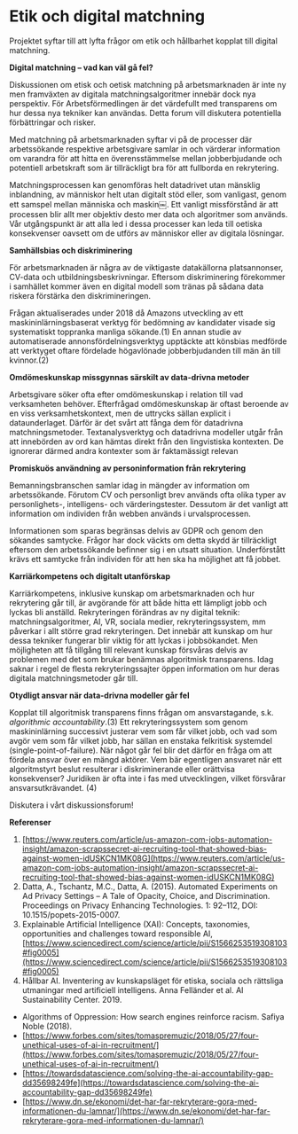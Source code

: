 # **Etik och digital matchning**

Projektet syftar till att lyfta frågor om etik och hållbarhet kopplat till digital matchning.

**Digital matchning – vad kan väl gå fel?**

Diskussionen om etisk och oetisk matchning på arbetsmarknaden är inte ny men framväxten av digitala matchningsalgoritmer innebär dock nya perspektiv. För Arbetsförmedlingen är det värdefullt med transparens om hur dessa nya tekniker kan användas. Detta forum vill diskutera potentiella förbättringar och risker.

Med matchning på arbetsmarknaden syftar vi på de processer där arbetssökande respektive arbetsgivare samlar in och värderar information om varandra för att hitta en överensstämmelse mellan jobberbjudande och potentiell arbetskraft som är tillräckligt bra för att fullborda en rekrytering.

Matchningsprocessen kan genomföras helt datadrivet utan mänsklig inblandning, av människor helt utan digitalt stöd eller, som vanligast, genom ett samspel mellan människa och maskin￼. Ett vanligt missförstånd är att processen blir allt mer objektiv desto mer data och algoritmer som används. Vår utgångspunkt är att alla led i dessa processer kan leda till oetiska konsekvenser oavsett om de utförs av människor eller av digitala lösningar.

**Samhällsbias och diskriminering**

För arbetsmarknaden är några av de viktigaste datakällorna platsannonser, CV-data och utbildningsbeskrivningar. Eftersom diskriminering förekommer i samhället kommer även en digital modell som tränas på sådana data riskera förstärka den diskrimineringen.

Frågan aktualiserades under 2018 då Amazons utveckling av ett maskininlärningsbaserat verktyg för bedömning av kandidater visade sig systematiskt toppranka manliga sökande.(1) En annan studie av automatiserade annonsfördelningsverktyg upptäckte att könsbias medförde att verktyget oftare fördelade högavlönade jobberbjudanden till män än till kvinnor.(2)



**Omdömeskunskap missgynnas särskilt av data-drivna metoder**

Arbetsgivare söker ofta efter omdömeskunskap i relation till vad verksamheten behöver. Efterfrågad omdömeskunskap är oftast beroende av en viss verksamhetskontext, men de uttrycks sällan explicit i dataunderlaget. Därför är det svårt att fånga dem för datadrivna matchningsmetoder. Textanalysverktyg och datadrivna modeller utgår från att innebörden av ord kan hämtas direkt från den lingvistiska kontexten. De ignorerar därmed andra kontexter som är faktamässigt relevan

**Promiskuös användning av personinformation från rekrytering**

Bemanningsbranschen samlar idag in mängder av information om arbetssökande. Förutom CV och personligt brev används ofta olika typer av personlighets-, intelligens- och värderingstester. Dessutom är det vanligt att information om individen från webben används i urvalsprocessen.

Informationen som sparas begränsas delvis av GDPR och genom den sökandes samtycke. Frågor har dock väckts om detta skydd är tillräckligt eftersom den arbetssökande befinner sig i en utsatt situation. Underförstått krävs ett samtycke från individen för att hen ska ha möjlighet att få jobbet.


**Karriärkompetens och digitalt utanförskap**

Karriärkompetens, inklusive kunskap om arbetsmarknaden och hur rekrytering går till, är avgörande för att både hitta ett lämpligt jobb och lyckas bli anställd. Rekryteringen förändras av ny digital teknik: matchningsalgoritmer, AI, VR, sociala medier, rekryteringssystem, mm påverkar i allt större grad rekryteringen. Det innebär att kunskap om hur dessa tekniker fungerar blir viktig för att lyckas i jobbsökandet. Men möjligheten att få tillgång till relevant kunskap försvåras delvis av problemen med det som brukar benämnas algoritmisk transparens. Idag saknar i regel de flesta rekryteringssajter öppen information om hur deras digitala matchningsmetoder går till.


**Otydligt ansvar när data-drivna modeller går fel**

Kopplat till algoritmisk transparens finns frågan om ansvarstagande, s.k.  _algorithmic accountability_.(3) Ett rekryteringssystem som genom maskininlärning successivt justerar vem som får vilket jobb, och vad som avgör vem som får vilket jobb, har sällan en enstaka felkritisk systemdel (single-point-of-failure). När något går fel blir det därför en fråga om att fördela ansvar över en mängd aktörer. Vem bär egentligen ansvaret när ett algoritmstyrt beslut resulterar i diskriminerande eller orättvisa konsekvenser?  Juridiken är ofta inte i fas med utvecklingen, vilket försvårar ansvarsutkrävandet. (4)

Diskutera i vårt diskussionsforum! 





**Referenser**

1. [https://www.reuters.com/article/us-amazon-com-jobs-automation-insight/amazon-scrapssecret-ai-recruiting-tool-that-showed-bias-against-women-idUSKCN1MK08G](https://www.reuters.com/article/us-amazon-com-jobs-automation-insight/amazon-scrapssecret-ai-recruiting-tool-that-showed-bias-against-women-idUSKCN1MK08G)
2. Datta, A., Tschantz, M.C., Datta, A. (2015). Automated Experiments on Ad Privacy Settings – A Tale of Opacity, Choice, and Discrimination. Proceedings on Privacy Enhancing Technologies. 1: 92–112, DOI: 10.1515/popets-2015-0007.
3.  Explainable Artificial Intelligence (XAI): Concepts, taxonomies, opportunities and challenges toward responsible AI, [https://www.sciencedirect.com/science/article/pii/S1566253519308103#fig0005](https://www.sciencedirect.com/science/article/pii/S1566253519308103#fig0005)
4. Hållbar AI. Inventering av kunskapsläget för etiska, sociala och rättsliga utmaningar med artificiell intelligens. Anna Felländer et al. AI Sustainability Center. 2019.

- Algorithms of Oppression: How search engines reinforce racism. Safiya Noble (2018).
- [https://www.forbes.com/sites/tomaspremuzic/2018/05/27/four-unethical-uses-of-ai-in-recruitment/](https://www.forbes.com/sites/tomaspremuzic/2018/05/27/four-unethical-uses-of-ai-in-recruitment/)
- [https://towardsdatascience.com/solving-the-ai-accountability-gap-dd35698249fe](https://towardsdatascience.com/solving-the-ai-accountability-gap-dd35698249fe)
- [https://www.dn.se/ekonomi/det-har-far-rekryterare-gora-med-informationen-du-lamnar/](https://www.dn.se/ekonomi/det-har-far-rekryterare-gora-med-informationen-du-lamnar/)
